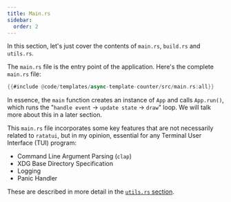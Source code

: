 ```yaml
---
title: Main.rs
sidebar:
  order: 2
---
```


In this section, let's just cover the contents of `main.rs`, `build.rs` and `utils.rs`.

The `main.rs` file is the entry point of the application. Here's the complete `main.rs` file:

```rust
{{#include @code/templates/async-template-counter/src/main.rs:all}}
```

In essence, the `main` function creates an instance of `App` and calls `App.run()`, which runs the
"`handle event` -> `update state` -> `draw`" loop. We will talk more about this in a later section.

This `main.rs` file incorporates some key features that are not necessarily related to `ratatui`,
but in my opinion, essential for any Terminal User Interface (TUI) program:

- Command Line Argument Parsing (`clap`)
- XDG Base Directory Specification
- Logging
- Panic Handler

These are described in more detail in the [`utils.rs` section](./08-structure.md).
